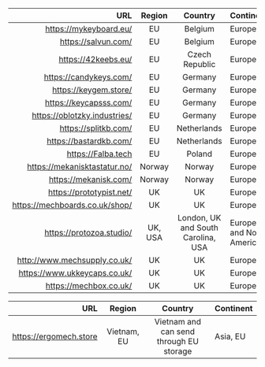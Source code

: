 | URL | Region | Country | Continent |
| ---: | :---: | :---: | :--- |
| https://mykeyboard.eu/ | EU | Belgium | Europe |
| https://salvun.com/ | EU | Belgium | Europe |
| https://42keebs.eu/ | EU | Czech Republic | Europe |
| https://candykeys.com/ | EU | Germany | Europe |
|	https://keygem.store/ | EU | Germany | Europe |
| https://keycapsss.com/ | EU | Germany | Europe |
| https://oblotzky.industries/ | EU | Germany | Europe |
| https://splitkb.com/ | EU | Netherlands | Europe |
| https://bastardkb.com/ | EU | Netherlands | Europe |
| https://Falba.tech | EU | Poland | Europe |
| https://mekanisktastatur.no/ | Norway | Norway | Europe |
|	https://mekanisk.com/ | Norway | Norway | Europe |
| https://prototypist.net/ | UK | UK | Europe |
| https://mechboards.co.uk/shop/ | UK | UK| Europe |
| https://protozoa.studio/ | UK, USA | London, UK and South Carolina, USA | Europe and North America |
|	http://www.mechsupply.co.uk/ | UK | UK | Europe |
| https://www.ukkeycaps.co.uk/ | UK | UK | Europe |
| https://mechbox.co.uk/ | UK | UK | Europe |

| URL | Region | Country | Continent |
| ---: | :---: | :---: | :--- |
| https://ergomech.store | Vietnam, EU | Vietnam and can send through EU storage | Asia, EU |
